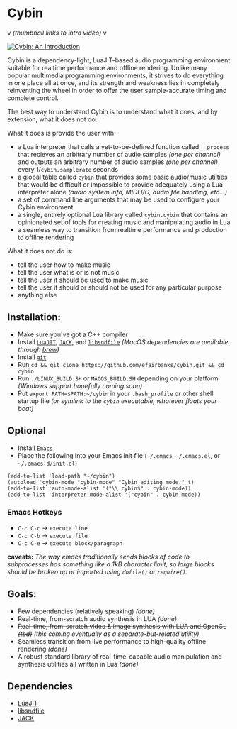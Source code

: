 # Cybin

v _(thumbnail links to intro video)_ v

[![Cybin: An Introduction](https://img.youtube.com/vi/4lTUlEk2jl0/0.jpg)](https://www.youtube.com/watch?v=4lTUlEk2jl0)

Cybin is a dependency-light, LuaJIT-based audio programming environment suitable for realtime performance and offline rendering. Unlike many popular multimedia programming environments, it strives to do everything in one place all at once, and its strength and weakness lies in completely reinventing the wheel in order to offer the user sample-accurate timing and complete control.

The best way to understand Cybin is to understand what it does, and by extension, what it does not do.

What it does is provide the user with:
* a Lua interpreter that calls a yet-to-be-defined function called `__process` that recieves an arbitrary number of audio samples _(one per channel)_ and outputs an arbitrary number of audio samples _(one per channel)_ every 1/`cybin.samplerate` seconds
* a global table called `cybin` that provides some basic audio/music utilties that would be difficult or impossible to provide adequately using a Lua interpreter alone _(audio system info, MIDI I/O, audio file handling, etc...)_
* a set of command line arguments that may be used to configure your Cybin environment
* a single, entirely optional Lua library called `cybin.cybin` that contains an opinionated set of tools for creating music and manipulating audio in Lua
* a seamless way to transition from realtime performance and production to offline rendering 

What it does not do is:
* tell the user how to make music
* tell the user what is or is not music
* tell the user it should be used to make music
* tell the user it should or should not be used for any particular purpose
* anything else

## Installation:
* Make sure you've got a C++ compiler
* Install [`LuaJIT`](https://github.com/LuaJIT/LuaJIT), [`JACK`](https://github.com/jackaudio), and [`libsndfile`](https://github.com/erikd/libsndfile) _(MacOS dependencies are available through [brew](https://brew.sh/))_
* Install [`git`](https://git-scm.com/)
* Run `cd && git clone https://github.com/efairbanks/cybin.git && cd cybin`
* Run `./LINUX_BUILD.SH` or `MACOS_BUILD.SH` depending on your platform _(Windows support hopefully coming soon)_
* Put `export PATH=$PATH:~/cybin` in your `.bash_profile` or other shell startup file _(or symlink to the `cybin` executable, whatever floats your boat)_

## Optional
* Install [`Emacs`](https://www.gnu.org/software/emacs/)
* Place the following into your Emacs init file (`~/.emacs`, `~/.emacs.el`, or `~/.emacs.d/init.el`)
```
(add-to-list 'load-path "~/cybin")
(autoload 'cybin-mode "cybin-mode" "Cybin editing mode." t)
(add-to-list 'auto-mode-alist '("\\.cybin$" . cybin-mode))
(add-to-list 'interpreter-mode-alist '("cybin" . cybin-mode))
```
### Emacs Hotkeys
* `C-c C-c` -> `execute line`
* `C-c C-b` -> `execute file`
* `C-c C-e` -> `execute block/paragraph`

**caveats:** _The way emacs traditionally sends blocks of code to subprocesses has something like a 1kB character limit, so large blocks should be broken up or imported using `dofile()` or `require()`._

## Goals:

* Few dependencies (relatively speaking) _(done)_
* Real-time, from-scratch audio synthesis in LUA _(done)_
* ~~Real-time, from-scratch video & image synthesis with LUA and OpenGL _(tbd)_~~ _(this coming eventually as a separate-but-related utility)_
* Seamless transition from live performance to high-quality offline rendering _(done)_
* A robust standard library of real-time-capable audio manipulation and synthesis utilities all written in Lua _(done)_

## Dependencies
* [LuaJIT](https://github.com/LuaJIT/LuaJIT)
* [libsndfile](https://github.com/erikd/libsndfile)
* [JACK](https://github.com/jackaudio)
